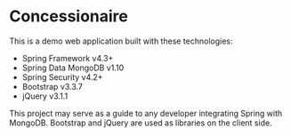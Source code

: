 # Concessionaire

This is a demo web application built with these technologies:
- Spring Framework v4.3+
- Spring Data MongoDB v1.10
- Spring Security v4.2+
- Bootstrap v3.3.7
- jQuery v3.1.1

This project may serve as a guide to any developer integrating Spring with MongoDB.
Bootstrap and jQuery are used as libraries on the client side.